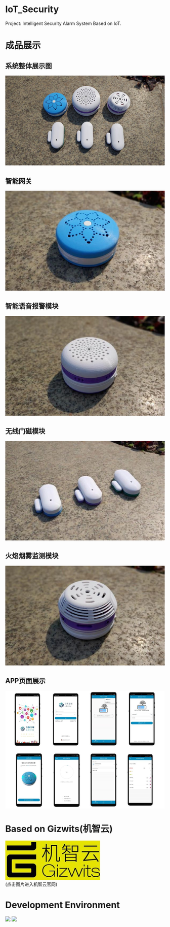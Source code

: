 # IoT_Security
 Project: Intelligent Security Alarm System Based on IoT.
# 成品展示
## 系统整体展示图
![](Photo/Photo2.jpg)
## 智能网关
![](Photo/Photo-网关.jpg)
## 智能语音报警模块
![](Photo/Photo-语音报警器.jpg)
## 无线门磁模块
![](Photo/Photo-无线门磁.jpg)
## 火焰烟雾监测模块
![](Photo/Photo-气体监控模块.jpg)
## APP页面展示
![](Photo/Photo4.jpg)
# Based on Gizwits(机智云)
[![](Photo/Gizwits.jpg)](http://www.gizwits.com/)  
(点击图片进入机智云官网)
# Development Environment
[![](img-readme/keil.jpg)](http://www.keil.com/)
[![](img-readme/stm32cubemx.png)](https://www.st.com/zh/development-tools/stm32cubemx.html)



